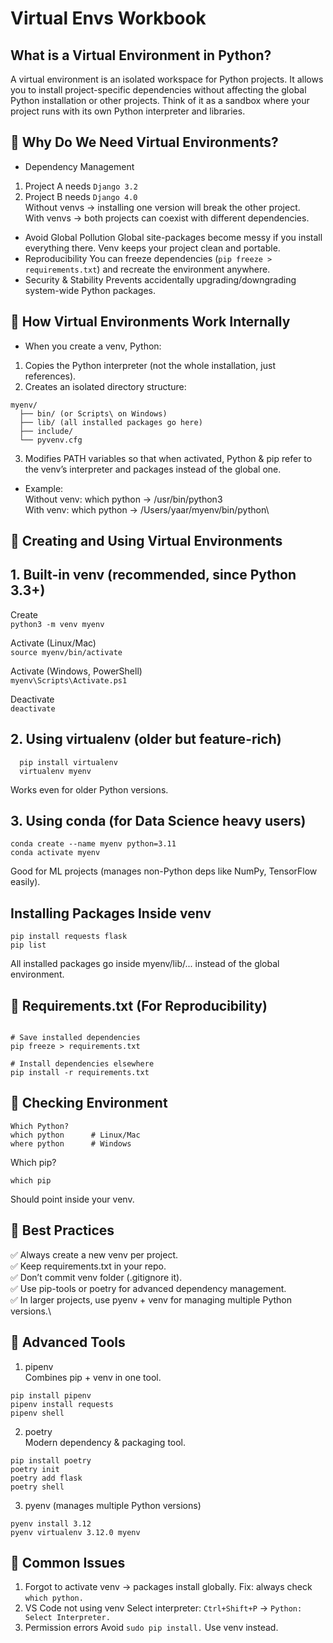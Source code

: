 # Virtual Envs Workbook 

## What is a Virtual Environment in Python?
A virtual environment is an isolated workspace for Python projects.
It allows you to install project-specific dependencies without affecting the global Python installation or other projects.
Think of it as a sandbox where your project runs with its own Python interpreter and libraries.

## 🔹 Why Do We Need Virtual Environments?
* Dependency Management
1. Project A needs `Django 3.2`
2. Project B needs `Django 4.0` \
Without venvs → installing one version will break the other project.\
With venvs → both projects can coexist with different dependencies.
* Avoid Global Pollution
Global site-packages become messy if you install everything there.
Venv keeps your project clean and portable.
* Reproducibility
You can freeze dependencies (`pip freeze > requirements.txt`) and recreate the environment anywhere.
* Security & Stability
Prevents accidentally upgrading/downgrading system-wide Python packages.

## 🔹 How Virtual Environments Work Internally
* When you create a venv, Python:
1. Copies the Python interpreter (not the whole installation, just references).
2. Creates an isolated directory structure:
```
myenv/
  ├── bin/ (or Scripts\ on Windows)
  ├── lib/ (all installed packages go here)
  ├── include/
  └── pyvenv.cfg
```
3. Modifies PATH variables so that when activated, Python & pip refer to the venv’s interpreter and packages instead of the global one.
* Example:\
Without venv: which python → /usr/bin/python3\
With venv: which python → /Users/yaar/myenv/bin/python\

## 🔹 Creating and Using Virtual Environments
## 1. Built-in venv (recommended, since Python 3.3+)
  Create\
 `python3 -m venv myenv`

  Activate (Linux/Mac)\
  `source myenv/bin/activate`

  Activate (Windows, PowerShell)\
  `myenv\Scripts\Activate.ps1`

  Deactivate\
  `deactivate`
## 2. Using virtualenv (older but feature-rich)
```
  pip install virtualenv
  virtualenv myenv
```
  Works even for older Python versions.
## 3. Using conda (for Data Science heavy users)
```
conda create --name myenv python=3.11
conda activate myenv
```
Good for ML projects (manages non-Python deps like NumPy, TensorFlow easily).

## Installing Packages Inside venv
```
pip install requests flask
pip list
```
All installed packages go inside myenv/lib/... instead of the global environment.

## 🔹 Requirements.txt (For Reproducibility)
```

# Save installed dependencies
pip freeze > requirements.txt

# Install dependencies elsewhere
pip install -r requirements.txt
```

## 🔹 Checking Environment
```
Which Python?
which python      # Linux/Mac
where python      # Windows
```
Which pip?
```
which pip
```

Should point inside your venv.

## 🔹 Best Practices
✅ Always create a new venv per project.\
✅ Keep requirements.txt in your repo.\
✅ Don’t commit venv folder (.gitignore it).\
✅ Use pip-tools or poetry for advanced dependency management.\
✅ In larger projects, use pyenv + venv for managing multiple Python versions.\
## 🔹 Advanced Tools
1. pipenv \
Combines pip + venv in one tool.
```
pip install pipenv
pipenv install requests
pipenv shell
```
2. poetry \
Modern dependency & packaging tool.
```
pip install poetry
poetry init
poetry add flask
poetry shell
```
3. pyenv (manages multiple Python versions)
```
pyenv install 3.12
pyenv virtualenv 3.12.0 myenv
```
## 🔹 Common Issues
1. Forgot to activate venv → packages install globally.
Fix: always check `which python.`
2. VS Code not using venv
Select interpreter: `Ctrl+Shift+P` → `Python: Select Interpreter.`
3. Permission errors
Avoid `sudo pip install.` Use venv instead.
